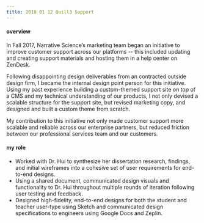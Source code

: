 ```yaml
---
title: 2018 01 12 Quill3 Support
---
```


<h4 class="heading heading--regular heading--emphasize">overview</h4>
<div class="marker-post-heading"></div>
<p>
	In Fall 2017, Narrative Science’s marketing team began an initiative to improve customer support across our platforms -- this included updating and creating support materials and hosting them in a help center on ZenDesk. 
</p>
<p>
	Following disappointing design deliverables from an contracted outside design firm, I became the internal design point person for this initiative. Using my past experience building a custom-themed support site on top of a CMS and my technical understanding of our products, I not only devised a scalable structure for the support site, but revised marketing copy, and designed and built a custom theme from scratch. 
</p>
<p>
	My contribution to this initiative not only made customer support more scalable and reliable across our enterprise partners, but reduced friction between our professional services team and our customers. 
</p>

<h4 class="heading heading--regular heading--emphasize post__heading--stacked">my role</h4>
<div class="marker-post-heading"></div>
<ul>
	<li>Worked with Dr. Hui to synthesize her dissertation research, findings, and initial wireframes into a cohesive set of user requirements for end-to-end designs.</li>
	<li>Using a shared document, communicated design visuals and functionality to Dr. Hui throughout multiple rounds of iteration following user testing and feedback.</li>
	<li>Designed high-fidelity, end-to-end designs for both the student and teacher user-type using Sketch and communicated design specifications to engineers using Google Docs and Zeplin.</li>
</ul>
